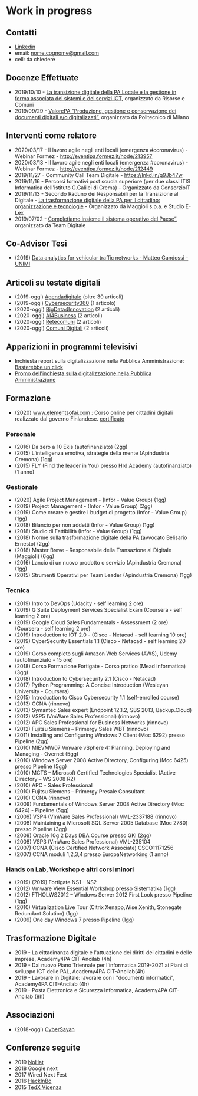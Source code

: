 # Work in progress

## Contatti

* [Linkedin](https://www.linkedin.com/in/andrea-tironi-381b6a52/)
* email: nome.cognome@gmail.com
* cell: da chiedere

## Docenze Effettuate
* 2019/10/10 - [La transizione digitale della PA Locale e la gestione in forma associata dei sistemi e dei servizi ICT](https://github.com/AndreaTironi1/AndreaTironi1.github.io/blob/master/docenze/20191010_Risorse_e_Comuni_La_transizione_digitale_della_PA_Locale_e_la_gestione_in_forma_associata_dei_sistemi_e_dei_servizi_ICT.pdf), organizzato da Risorse e Comuni
* 2019/09/29 - [ValorePA “Produzione, gestione e conservazione dei documenti digitali e/o digitalizzati”](https://github.com/AndreaTironi1/AndreaTironi1.github.io/blob/master/docenze/20190329_MIP_Programma_Produzione_gestione_conservazione_documenti_digitali_base_Milano.pdf), organizzato da Politecnico di Milano

## Interventi come relatore
* 2020/03/17 - Il lavoro agile negli enti locali (emergenza #coronavirus) - Webinar Formez - http://eventipa.formez.it/node/213957
* 2020/03/13 - Il lavoro agile negli enti locali (emergenza #coronavirus) - Webinar Formez - http://eventipa.formez.it/node/212449
* 2019/11/27 - Community Call Team Digitale - https://lnkd.in/g9Jb47w
* 2019/11/16 - Percorsi formativi post scuola superiore (per due classi ITIS Informatica dell'istituto G.Galilei di Crema) - Organizzato da ConsorzioIT
* 2019/11/13 - Secondo Raduno dei Responsabili per la Transizione al Digitale - [La trasformazione digitale della PA per il cittadino: organizzazione e tecnologie](https://www.lapadigitale.it/programma-raduno-responsabili-per-la-transizione-al-digitale-2019/#1571161242339-3d0dbc18-a3ca) - Organizzato da Maggioli s.p.a. e Studio E-Lex
* 2019/07/02 - [Completiamo insieme il sistema operativo del Paese”](https://www.eventbrite.com/e/registrazione-completiamo-insieme-il-sistema-operativo-del-paese-61922841887), organizzato da Team Digitale

## Co-Advisor Tesi

* (2019) [Data analytics for vehicular traffic networks - Matteo Gandossi - UNIMI](https://github.com/AndreaTironi1/AndreaTironi1.github.io/blob/master/tesi/2019_Data%20analytics%20for%20vehicular%20traffic%20networks_Coadvisor.pdf) 

## Articoli su testate digitali

* (2019-oggi) [Agendadigitale](https://www.agendadigitale.eu/?s=andrea+tironi) (oltre 30 articoli)
* (2019-oggi) [Cybersecurity360](https://www.cybersecurity360.it/?s=andrea+tironi) (1 articolo)
* (2020-oggi) [BigData4Innovation](https://www.bigdata4innovation.it/) (2 articoli)
* (2020-oggi) [AI4Business](https://www.ai4business.it/)  (2 articoli)
* (2020-oggi) [Retecomuni](https://www.retecomuni.it/) (2 articoli)
* (2020-oggi) [Comuni Digitali](https://www.comunidigitali.it/) (2 articoli)

## Apparizioni in programmi televisivi

* Inchiesta report sulla digitalizzazione nella Pubblica Amministrazione: [Basterebbe un click](https://www.raiplay.it/video/2019/12/-basterebbe-un-click---02122019-2c43e678-5649-4588-aa11-2d92efada242.html)
* [Promo dell'inchiesta sulla digitalizzazione nella Pubblica Amministrazione](https://www.facebook.com/ReportRai3/videos/2748293455259595/)

## Formazione 

* (2020) www.elementsofai.com : Corso online per cittadini digitali realizzato dal governo Finlandese. [certificato](https://github.com/AndreaTironi1/AndreaTironi1.github.io/blob/master/formazione/certificate-elements-of-ai.png)

### Personale
* (2016) Da zero a 10 Ekis (autofinanziato) (2gg)
* (2015) L’intelligenza emotiva, strategie della mente  (Apindustria Cremona) (1gg)
* (2015) FLY (Find the leader in You) presso Hrd Academy (autofinanziato) (1 anno)

### Gestionale 
* (2020) Agile Project Management - (Infor - Value Group) (1gg)
* (2019) Project Management - (Infor - Value Group) (2gg)
* (2019) Come creare e gestire i budget di progetto  (Infor - Value Group) (1gg)
* (2018) Bilancio per non addetti (Infor - Value Group) (1gg)
* (2018) Studio di Fattibilità (Infor - Value Group) (1gg)
* (2018) Norme sulla trasformazione digitale della PA (avvocato Belisario  Ernesto) (2gg)
* (2018) Master Breve - Responsabile della Transazione al Digitale (Maggioli) (6gg)
* (2016) Lancio di un nuovo prodotto o servizio (Apindustria Cremona) (1gg)
* (2015) Strumenti Operativi per Team Leader (Apindustria Cremona) (1gg)

###  Tecnica
* (2019) Intro to DevOps (Udacity - self learning 2 ore)
* (2019) G Suite Deployment Services Specialist Exam (Coursera - self learning 2 ore)
* (2019) Google Cloud Sales Fundamentals - Assessment (2 ore) (Coursera - self learning 2 ore)
* (2019) Introduction to IOT 2.0 - (Cisco - Netacad - self learning 10 ore)
* (2019) CyberSecurity Essentials 1.1 (Cisco - Netacad - self learning 20 ore)
* (2019) Corso completo sugli Amazon Web Services (AWS), Udemy (autofinanziato - 15 ore)
* (2018) Corso Formazione Fortigate - Corso pratico (Mead informatica) (3gg)
* (2018) Introduction to Cybersecurity 2.1 (Cisco - Netacad)
* (2017) Python Programming: A Concise Introduction (Wesleyan University - Coursera) 
* (2015) Introduction to Cisco Cybersecurity 1.1 (self-enrolled course)
* (2013) CCNA (rinnovo)
* (2013) Symantec Sales expert (Endpoint 12.1.2, SBS 2013, Backup.Cloud)
* (2012) VSP5 (VmWare Sales Professional) (rinnovo)
* (2012) APC Sales Professional for Business Networks (rinnovo)
* (2012) Fujitsu Siemens – Primergy Sales WBT (rinnovo)
* (2011) Installing and Configuring Windows 7 Client (Moc 6292) presso Pipeline (2gg)
* (2010) MIEVMW07 Vmware vSphere 4: Planning, Deploying and Managing - Overnet (5gg)
* (2010) Windows Server 2008 Active Directory, Configuring  (Moc 6425) presso Pipeline (5gg)
* (2010) MCTS – Microsoft Certified Technologies Specialist (Active Directory – WS 2008 R2)
* (2010) APC - Sales Professional
* (2010) Fujitsu Siemens – Primergy Presale Consultant
* (2010) CCNA (rinnovo)
* (2009) Fundamentals of Windows Server 2008 Active Directory (Moc 6424) - Pipeline (5gg)  
* (2009) VSP4 (VmWare Sales Professional) VML-2337188 (rinnovo)
* (2008) Maintaining a Microsoft SQL Server 2005 Database (Moc 2780) presso Pipeline  (3gg)
* (2008) Oracle 10g 2 Days DBA Course presso GKI (2gg)
* (2008) VSP3 (VmWare Sales Professional) VML-235104
* (2007) CCNA (Cisco Certified Network Associate) CSCO11171256
* (2007) CCNA moduli 1,2,3,4 presso EuropaNetworking (1 anno)

### Hands on Lab,  Workshop e altri corsi minori
* (2019) (2019) Fortigate NS1 - NS2
* (2012) Vmware View Essential Workshop presso Sistematika (1gg)
* (2012) FTHOLWS2012 – Windows Server 2012 First Look presso Pipeline (1gg)
* (2010) Virtualization Live Tour (Citrix Xenapp,Wise Xenith, Stonegate Redundant Solution) (1gg)
* (2009) One day Windows 7 presso Pipeline (1gg)

## Trasformazione Digitale
* 2019 - La cittadinanza digitale e l'attuazione dei diritti dei cittadini e delle imprese, Academy4PA CIT-Ancilab (4h)
* 2019 - Dal nuovo Piano Triennale per l'informatica 2019-2021 ai Piani di sviluppo ICT delle PAL, Academy4PA CIT-Ancilab(4h)
* 2019 - Lavorare in Digitale: lavorare con i "documenti informatici", Academy4PA CIT-Ancilab (4h)
* 2019 - Posta Elettronica e Sicurezza Informatica, Academy4PA CIT-Ancilab (8h)

## Associazioni

* (2018-oggi) [CyberSayan](https://www.cybersaiyan.it/)

## Conferenze seguite
* 2019 [NoHat](https://www.nohat.it/)
* 2018 Google next
* 2017 Wired Next Fest
* 2016 [HackInBo](https://hackinbo.it/)
* 2015 [TedX Vicenza](https://www.tedxvicenza.com/)

